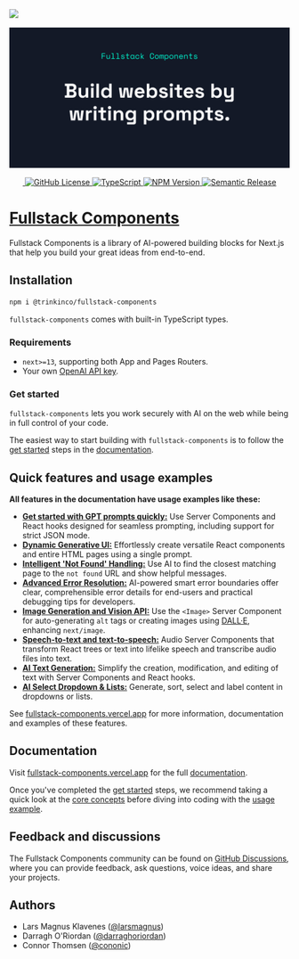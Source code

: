 <img referrerpolicy="no-referrer-when-downgrade" src="https://static.scarf.sh/a.png?x-pxid=bf43bb7d-a5a0-45ae-bacc-cfba7e7f53ce" />

![Fullstack Components - Build websites by writing prompts](https://github.com/trikinco/fullstack-components/raw/main/packages/site/public/images/repo-header-dark.png)

<p align="center" style="align: center;">
    <a aria-label="GitHub Actions Workflow Status" href="https://github.com/trikinco/fullstack-components/actions">
        <img src="https://img.shields.io/github/actions/workflow/status/trikinco/fullstack-components/publishToNpm.yaml?style=for-the-badge" alt="" />
    </a>
    <a aria-label="GitHub License" href="https://github.com/trikinco/fullstack-components/blob/main/LICENSE">
        <img src="https://img.shields.io/github/license/trikinco/fullstack-components?style=for-the-badge" alt="GitHub License" />
    </a>
    <a aria-label="TypeScript" href="https://www.npmjs.com/package/@trikinco/fullstack-components">
        <img src="https://img.shields.io/badge/TypeScript-blue?style=for-the-badge" alt="TypeScript" />
    </a>
    <a aria-label="NPM Version" href="https://www.npmjs.com/package/@trikinco/fullstack-components?activeTab=versions">
        <img src="https://img.shields.io/npm/v/%40trikinco%2Ffullstack-components?style=for-the-badge" alt="NPM Version" />
    </a>
    <a aria-label="Semantic Release" href="https://github.com/trikinco/fullstack-components/releases">
        <img src="https://img.shields.io/badge/%20%20%F0%9F%93%A6%F0%9F%9A%80-semantic--release-e10079.svg?style=for-the-badge" alt="Semantic Release" />
    </a>
</p>

# [Fullstack Components](https://fullstack-components.vercel.app)

Fullstack Components is a library of AI-powered building blocks for Next.js that help you build your great ideas from end-to-end.

## Installation

```sh
npm i @trinkinco/fullstack-components
```

`fullstack-components` comes with built-in TypeScript types.

### Requirements

- `next>=13`, supporting both App and Pages Routers.
- Your own [OpenAI API key](https://platform.openai.com/docs/overview).

### Get started

`fullstack-components` lets you work securely with AI on the web while being in full control of your code.

The easiest way to start building with `fullstack-components` is to follow the [get started](https://fullstack-components.vercel.app/docs/get-started) steps in the [documentation](https://fullstack-components.vercel.app/docs).

## Quick features and usage examples

**All features in the documentation have usage examples like these:**

- [**Get started with GPT prompts quickly:**](https://fullstack-components.vercel.app/docs/prompt) Use Server Components and React hooks designed for seamless prompting, including support for strict JSON mode.
- [**Dynamic Generative UI:**](https://fullstack-components.vercel.app/docs/html-page-generator) Effortlessly create versatile React components and entire HTML pages using a single prompt.
- [**Intelligent 'Not Found' Handling:**](https://fullstack-components.vercel.app/docs/not-found-enhancer) Use AI to find the closest matching page to the `not found` URL and show helpful messages.
- [**Advanced Error Resolution:**](https://fullstack-components.vercel.app/docs/error-enhancer) AI-powered smart error boundaries offer clear, comprehensible error details for end-users and practical debugging tips for developers.
- [**Image Generation and Vision API:**](https://fullstack-components.vercel.app/docs/image) Use the `<Image>` Server Component for auto-generating `alt` tags or creating images using [DALL·E](https://openai.com/dall-e-3), enhancing `next/image`.
- [**Speech-to-text and text-to-speech:**](https://fullstack-components.vercel.app/docs/audio) Audio Server Components that transform React trees or text into lifelike speech and transcribe audio files into text.
- [**AI Text Generation:**](https://fullstack-components.vercel.app/docs/text) Simplify the creation, modification, and editing of text with Server Components and React hooks.
- [**AI Select Dropdown & Lists:**](https://fullstack-components.vercel.app/docs/select) Generate, sort, select and label content in dropdowns or lists.

See [fullstack-components.vercel.app](https://fullstack-components.vercel.app) for more information, documentation and examples of these features.

## Documentation

Visit [fullstack-components.vercel.app](https://fullstack-components.vercel.app) for the full [documentation](https://fullstack-components.vercel.app/docs).

Once you've completed the [get started](https://fullstack-components.vercel.app/docs/get-started) steps, we recommend taking a quick look at the [core concepts](https://fullstack-components.vercel.app/concepts) before diving into coding with the [usage example](https://fullstack-components.vercel.app/usage).

## Feedback and discussions

The Fullstack Components community can be found on [GitHub Discussions](https://github.com/trikinco/fullstack-components/discussions), where you can provide feedback, ask questions, voice ideas, and share your projects.

## Authors

- Lars Magnus Klavenes ([@larsmagnus](https://github.com/larsmagnus))
- Darragh O'Riordan ([@darraghoriordan](https://github.com/darraghoriordan))
- Connor Thomsen ([@cononic](https://github.com/CONONIC))
